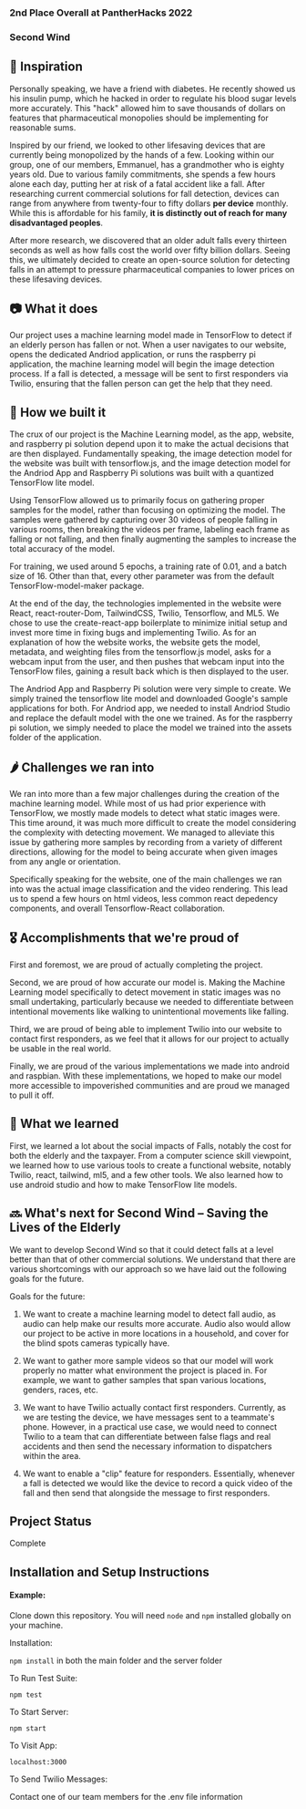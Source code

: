 ### 2nd Place Overall at PantherHacks 2022

### Second Wind

## 🤔 Inspiration 

Personally speaking, we have a friend with diabetes. He recently showed us his insulin pump, which he hacked in order to regulate his blood sugar levels more accurately. This "hack" allowed him to save thousands of dollars on features that pharmaceutical monopolies should be implementing for reasonable sums. 

Inspired by our friend, we looked to other lifesaving devices that are currently being monopolized by the hands of a few. Looking within our group, one of our members, Emmanuel, has a grandmother who is eighty years old. Due to various family commitments, she spends a few hours alone each day, putting her at risk of a fatal accident like a fall. After researching current commercial solutions for fall detection, devices can range from anywhere from twenty-four to fifty dollars **per device** monthly. While this is affordable for his family, **it is distinctly out of reach for many disadvantaged peoples**.

After more research, we discovered that an older adult falls every thirteen seconds as well as how falls cost the world over fifty billion dollars. Seeing this, we ultimately decided to create an open-source solution for detecting falls in an attempt to pressure pharmaceutical companies to lower prices on these lifesaving devices. 


## 📷 What it does 


Our project uses a machine learning model made in TensorFlow to detect if an elderly person has fallen or not. When a user navigates to our website, opens the dedicated Andriod application, or runs the raspberry pi application, the machine learning model will begin the image detection process. If a fall is detected, a message will be sent to first responders via Twilio, ensuring that the fallen person can get the help that they need.


## 👷 How we built it 


The crux of our project is the Machine Learning model, as the app, website, and raspberry pi solution depend upon it to make the actual decisions that are then displayed. Fundamentally speaking, the image detection model for the website was built with tensorflow.js, and the image detection model for the Andriod App and Raspberry Pi solutions was built with a quantized TensorFlow lite model. 

Using TensorFlow allowed us to primarily focus on gathering proper samples for the model, rather than focusing on optimizing the model. The samples were gathered by capturing over 30 videos of people falling in various rooms, then breaking the videos per frame, labeling each frame as falling or not falling, and then finally augmenting the samples to increase the total accuracy of the model.

For training, we used around 5 epochs, a training rate of 0.01, and a batch size of 16. Other than that, every other parameter was from the default TensorFlow-model-maker package.

At the end of the day, the technologies implemented in the website were React, react-router-Dom, TailwindCSS, Twilio, Tensorflow, and ML5. We chose to use the create-react-app boilerplate to minimize initial setup and invest more time in fixing bugs and implementing Twilio. As for an explanation of how the website works, the website gets the model, metadata, and weighting files from the tensorflow.js model, asks for a webcam input from the user, and then pushes that webcam input into the TensorFlow files, gaining a result back which is then displayed to the user.

The Andriod App and Raspberry Pi solution were very simple to create. We simply trained the tensorflow lite model and downloaded Google's sample applications for both. For Andriod app, we needed to install Andriod Studio and replace the default model with the one we trained. As for the raspberry pi solution, we simply needed to place the model we trained into the assets folder of the application.


## 🌶️ Challenges we ran into


We ran into more than a few major challenges during the creation of the machine learning model. While most of us had prior experience with TensorFlow, we mostly made models to detect what static images were. This time around, it was much more difficult to create the model considering the complexity with detecting movement. We managed to alleviate this issue by gathering more samples by recording from a variety of different directions, allowing for the model to being accurate when given images from any angle or orientation. 

Specifically speaking for the website, one of the main challenges we ran into was the actual image classification and the video rendering. This lead us to spend a few hours on html videos, less common react depedency components, and overall Tensorflow-React collaboration.


## 🎖️ Accomplishments that we're proud of


First and foremost, we are proud of actually completing the project.

Second, we are proud of how accurate our model is. Making the Machine Learning model specifically to detect movement in static images was no small undertaking, particularly because we needed to differentiate between intentional movements like walking to unintentional movements like falling. 

Third, we are proud of being able to implement Twilio into our website to contact first responders, as we feel that it allows for our project to actually be usable in the real world.

Finally, we are proud of the various implementations we made into android and raspbian. With these implementations, we hoped to make our model more accessible to impoverished communities and are proud we managed to pull it off.


## 🧠 What we learned


First, we learned a lot about the social impacts of Falls, notably the cost for both the elderly and the taxpayer.
From a computer science skill viewpoint, we learned how to use various tools to create a functional website, notably Twilio, react, tailwind, ml5, and a few other tools. We also learned how to use android studio and how to make TensorFlow lite models. 


## 🔜 What's next for Second Wind – Saving the Lives of the Elderly


We want to develop Second Wind so that it could detect falls at a level better than that of other commercial solutions. We understand that there are various shortcomings with our approach so we have laid out the following goals for the future.

Goals for the future:
  
1. We want to create a machine learning model to detect fall audio, as audio can help make our results more accurate. Audio also would allow our project to be active in more locations in a household, and cover for the blind spots cameras typically have.

2. We want to gather more sample videos so that our model will work properly no matter what environment the project is placed in. For example, we want to gather samples that span various locations, genders, races, etc.

3. We want to have Twilio actually contact first responders. Currently, as we are testing the device, we have messages sent to a teammate's phone. However, in a practical use case, we would need to connect Twilio to a team that can differentiate between false flags and real accidents and then send the necessary information to dispatchers within the area.

4. We want to enable a "clip" feature for responders. Essentially, whenever a fall is detected we would like the device to record a quick video of the fall and then send that alongside the message to first responders.



## Project Status
Complete


## Installation and Setup Instructions


#### Example:  

Clone down this repository. You will need `node` and `npm` installed globally on your machine.  

Installation:

`npm install` in both the main folder and the server folder

To Run Test Suite:  

`npm test`  

To Start Server:

`npm start`  

To Visit App:

`localhost:3000`  

To Send Twilio Messages:

Contact one of our team members for the .env file information

